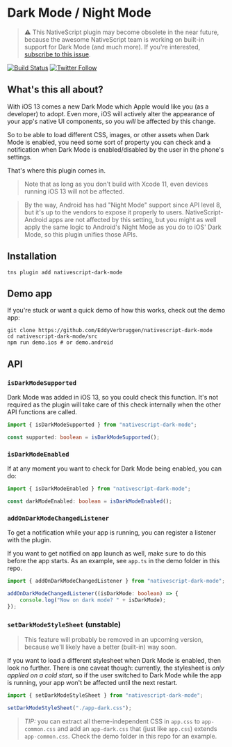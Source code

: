 # Dark Mode / Night Mode

> ⚠️️ This NativeScript plugin may become obsolete in the near future, because the awesome NativeScript team is working on built-in support for Dark Mode (and much more). If you're interested, [subscribe to this issue](https://github.com/NativeScript/NativeScript/issues/7313).

[![Build Status][build-status]][build-url]
[![Twitter Follow][twitter-image]][twitter-url]

[build-status]:https://travis-ci.org/EddyVerbruggen/nativescript-dark-mode.svg?branch=master
[build-url]:https://travis-ci.org/EddyVerbruggen/nativescript-dark-mode
[npm-image]:https://img.shields.io/npm/v/nativescript-dark-mode.svg
[npm-url]:https://npmjs.org/package/nativescript-dark-mode
[downloads-image]:https://img.shields.io/npm/dm/nativescript-dark-mode.svg
[twitter-image]:https://img.shields.io/twitter/follow/eddyverbruggen.svg?style=social&label=Follow%20me
[twitter-url]:https://twitter.com/eddyverbruggen

## What's this all about?
With iOS 13 comes a new Dark Mode which Apple would like you (as a developer) to adopt.
Even more, iOS will actively alter the appearance of your app's native UI components, so you *will* be affected by this change.

So to be able to load different CSS, images, or other assets when Dark Mode is enabled, you need some sort of
property you can check and a notification when Dark Mode is enabled/disabled by the user in the phone's settings.

That's where this plugin comes in.

> Note that as long as you don't build with Xcode 11, even devices running iOS 13 will not be affected.

> By the way, Android has had "Night Mode" support since API level 8, but it's up to the vendors to expose it properly to users. NativeScript-Android apps are not affected by this setting, but you might as well apply the same logic to Android's Night Mode as you do to iOS' Dark Mode, so this plugin unifies those APIs.

## Installation

```shell
tns plugin add nativescript-dark-mode
```

## Demo app

If you're stuck or want a quick demo of how this works, check out the demo app:

```shell
git clone https://github.com/EddyVerbruggen/nativescript-dark-mode
cd nativescript-dark-mode/src
npm run demo.ios # or demo.android
```

## API

### `isDarkModeSupported`

Dark Mode was added in iOS 13, so you could check this function.
It's not required as the plugin will take care of this check internally when the other API functions are called.
 
```typescript
import { isDarkModeSupported } from "nativescript-dark-mode";

const supported: boolean = isDarkModeSupported();
```

### `isDarkModeEnabled`

If at any moment you want to check for Dark Mode being enabled, you can do:

```typescript
import { isDarkModeEnabled } from "nativescript-dark-mode";

const darkModeEnabled: boolean = isDarkModeEnabled();
```

### `addOnDarkModeChangedListener`

To get a notification while your app is running, you can register a listener with the plugin.

If you want to get notified on app launch as well, make sure to do this before the app starts.
As an example, see `app.ts` in the demo folder in this repo.

```typescript
import { addOnDarkModeChangedListener } from "nativescript-dark-mode";

addOnDarkModeChangedListener((isDarkMode: boolean) => {
    console.log("Now on dark mode? " + isDarkMode);
});
```

### `setDarkModeStyleSheet` (unstable)

> This feature will probably be removed in an upcoming version, because we'll likely have a better (built-in) way soon.

If you want to load a different stylesheet when Dark Mode is enabled, then look no further.
There is one caveat though: currently, the stylesheet is *only applied on a cold start*,
so if the user switched to Dark Mode while the app is running, your app won't be affected until the next restart.

```typescript
import { setDarkModeStyleSheet } from "nativescript-dark-mode";

setDarkModeStyleSheet("./app-dark.css");
```

> *TIP:* you can extract all theme-independent CSS in `app.css` to `app-common.css` and add an `app-dark.css` that (just like `app.css`) extends `app-common.css`. Check the demo folder in this repo for an example.
